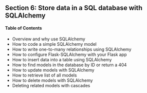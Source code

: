 ## Section 6: Store data in a SQL database with SQLAlchemy

#### Table of Contents
- Overview and why use SQLAlchemy
- How to code a simple SQLAlchemy model
- How to write one-to-many relationships using SQLAlchemy
- How to configure Flask-SQLAlchemy with your Flask app
- How to insert data into a table using SQLAlchemy
- How to find models in the database by ID or return a 404
- How to update models with SQLAlchemy
- How to retrieve list of all models
- How to delete models with SQLAlchemy
- Deleting related models with cascades